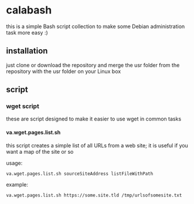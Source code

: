 # calabash
this is a simple Bash script collection to make some Debian administration task more easy :)

## installation
just clone or download the repository and merge the usr folder from the repository with the usr folder on your Linux box

## script

### wget script
these are script designed to make it easier to use wget in common tasks

#### va.wget.pages.list.sh
this script creates a simple list of all URLs from a web site; it is useful if you want a map of the site or so

usage:

`va.wget.pages.list.sh sourceSiteAddress listFileWithPath`

example:

`va.wget.pages.list.sh https://some.site.tld /tmp/urlsofsomesite.txt`